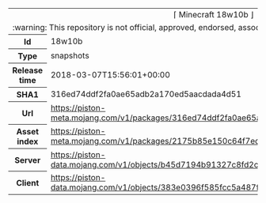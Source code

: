 <html><table>
<tr><td colspan="2" align="center"><img width="0" height="0"><br/>⌈ Minecraft 18w10b ⌋<br/><img width="0" height="0"></td></tr>
<tr><td colspan="2" align="center"><img width="0" height="0"><br/>
:warning: This repository is not official, approved, endorsed, associated or connected with Mojang :warning:
<br/><img width="0" height="0"></td></tr>
<tr><th>Id</th><td>18w10b</td></tr>
<tr><th>Type</th><td>snapshots</td></tr>
<tr><th>Release time</th><td>2018-03-07T15:56:01+00:00</td></tr>
<tr><th>SHA1</th><td>316ed74ddf2fa0ae65adb2a170ed5aacdada4d51</td></tr>
<tr><th>Url</th><td><a href="https://piston-meta.mojang.com/v1/packages/316ed74ddf2fa0ae65adb2a170ed5aacdada4d51/18w10b.json">https://piston-meta.mojang.com/v1/packages/316ed74ddf2fa0ae65adb2a170ed5aacdada4d51/18w10b.json</a></td></tr>
<tr><th>Asset index</th><td><a href="https://piston-meta.mojang.com/v1/packages/2175b85e150c64f7ed285e7624b87c18cd992497/1.13.json">https://piston-meta.mojang.com/v1/packages/2175b85e150c64f7ed285e7624b87c18cd992497/1.13.json</a></td></tr>
<tr><th>Server</th><td><a href="https://piston-data.mojang.com/v1/objects/b45d7194b91327c8fd2c1d0d5a738b80c9600562/server.jar">https://piston-data.mojang.com/v1/objects/b45d7194b91327c8fd2c1d0d5a738b80c9600562/server.jar</a></td></tr>
<tr><th>Client</th><td><a href="https://piston-data.mojang.com/v1/objects/383e0396f585fcc5a487f04fcb77a9743a0e44c3/client.jar">https://piston-data.mojang.com/v1/objects/383e0396f585fcc5a487f04fcb77a9743a0e44c3/client.jar</a></td></tr>
</table></html>